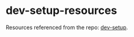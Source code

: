 dev-setup-resources
============

Resources referenced from the repo: [dev-setup](https://github.com/donnemartin/dev-setup).
